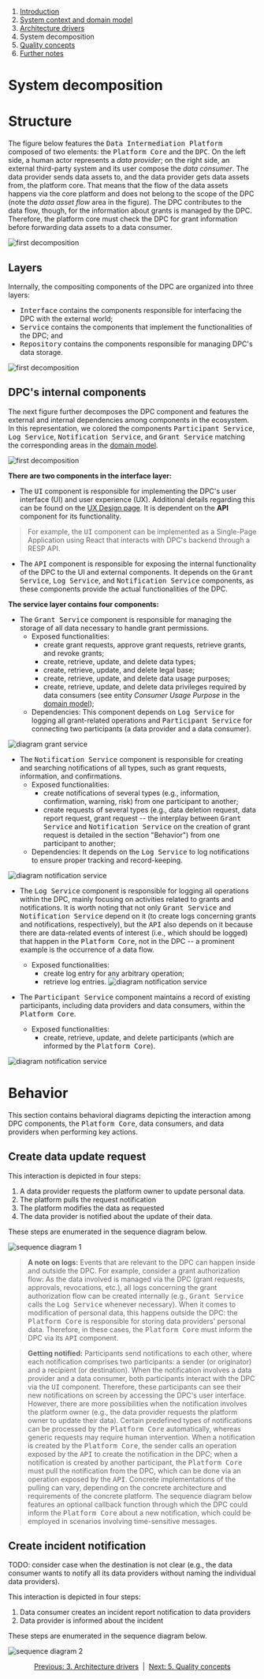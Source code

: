 1. [Introduction](index.md)
2. [System context and domain model](system-context.md)
3. [Architecture drivers](drivers.md)
4. System decomposition
5. [Quality concepts](quality.md)
6. [Further notes](conclusion.md)

# System decomposition

# Structure

The figure below features the <kbd>Data Intermediation Platform</kbd> composed of two elements: the <kbd>Platform Core</kbd> and the <kbd>DPC</kbd>. On the left side, a human actor represents a _data provider_; on the right side, an external third-party system and its user compose the _data consumer_. The data provider sends data assets to, and the data provider gets data assets from, the platform core. That means that the flow of the data assets happens via the core platform and does not belong to the scope of the DPC (note the _data asset flow_ area in the figure). The DPC contributes to the data flow, though, for the information about grants is managed by the DPC. Therefore, the platform core must check the DPC for grant information before forwarding data assets to a data consumer.

![first decomposition](images/diagram_decomposition-1.svg)

## Layers

Internally, the compositing components of the DPC are organized into three layers: 

- <kbd>Interface</kbd> contains the components responsible for interfacing the DPC with the external world;
- <kbd>Service</kbd> contains the components that implement the functionalities of the DPC; and
- <kbd>Repository</kbd> contains the components responsible for managing DPC's data storage.

![first decomposition](images/diagram_decomposition-layers.svg)

## DPC's internal components

The next figure further decomposes the DPC component and features the external and internal dependencies among components in the ecosystem. In this representation, we colored the components <kbd>Participant Service</kbd>, <kbd>Log Service</kbd>, <kbd>Notification Service</kbd>, and <kbd>Grant Service</kbd> matching the corresponding areas in the [domain model](system-context.md#domain-model).

![first decomposition](images/diagram_decomposition-layers-components.svg)

**There are two components in the interface layer:**

- The <kbd>UI</kbd> component is responsible for implementing the DPC's user interface (UI) and user experience (UX). Additional details regarding this can be found on the [UX Design page](../UX-Design/index.md). It is dependent on the **API** component for its functionality.
> For example, the <kbd>UI</kbd> component can be implemented as a Single-Page Application using React that interacts with DPC's backend through a RESP API.
- The <kbd>API</kbd> component is responsible for exposing the internal functionality of the DPC to the UI and external components. It depends on the <kbd>Grant Service</kbd>, <kbd>Log Service</kbd>, and <kbd>Notification Service</kbd> components, as these components provide the actual functionalities of the DPC.

**The service layer contains four components:**

- The <kbd>Grant Service</kbd> component is responsible for managing the storage of all data necessary to handle grant permissions.
    - Exposed functionalities:
        - create grant requests, approve grant requests, retrieve grants, and revoke grants;
        - create, retrieve, update, and delete data types;
        - create, retrieve, update, and delete legal base;
        - create, retrieve, update, and delete data usage purposes;
        - create, retrieve, update, and delete data privileges required by data consumers (see entity _Consumer Usage Purpose_ in the [domain model](system-context.md));
    - Dependencies: This component depends on <kbd>Log Service</kbd> for logging all grant-related operations and <kbd>Participant Service</kbd> for connecting two participants (a data provider and a data consumer).

![diagram grant service](images/diagram_component-grant-service.svg)

- The <kbd>Notification Service</kbd> component is responsible for creating and searching notifications of all types, such as grant requests, information, and confirmations.
    - Exposed functionalities:
        - create notifications of several types (e.g., information, confirmation, warning, risk) from one participant to another;
        - create requests of several types (e.g., data deletion request, data report request, grant request -- the interplay between <kbd>Grant Service</kbd> and <kbd>Notification Service</kbd> on the creation of grant request is detailed in the section "Behavior") from one participant to another;
    - Dependencies: It depends on the <kbd>Log Service</kbd> to log notifications to ensure proper tracking and record-keeping.
 
![diagram notification service](images/diagram_component-notification-service.svg)

- The <kbd>Log Service</kbd> component is responsible for logging all operations within the DPC, mainly focusing on activities related to grants and notifications. It is worth noting that not only <kbd>Grant Service</kbd> and <kbd>Notification Service</kbd> depend on it (to create logs concerning grants and notifications, respectively), but the <kbd>API</kbd> also depends on it because there are data-related events of interest (i.e., which should be logged) that happen in the <kbd>Platform Core</kbd>, not in the DPC -- a prominent example is the occurrence of a data flow.
    - Exposed functionalities:
        - create log entry for any arbitrary operation;
        - retrieve log entries.
![diagram notification service](images/diagram_component-log-service.svg)
    
- The <kbd>Participant Service</kbd> component maintains a record of existing participants, including data providers and data consumers, within the <kbd>Platform Core</kbd>.
    - Exposed functionalities:
        - create, retrieve, update, and delete participants (which are informed by the <kbd>Platform Core</kbd>).

![diagram notification service](images/diagram_component-participant-service.svg)


# Behavior

This section contains behavioral diagrams depicting the interaction among DPC components, the <kbd>Platform Core</kbd>, data consumers, and data providers when performing key actions.

<!--
- grant request, interplay between grant and notification services
- data flow, including authorization (grant verification) and log
-->

## Create data update request

This interaction is depicted in four steps:

1. A data provider requests the platform owner to update personal data.
2. The platform pulls the request notification
3. The platform modifies the data as requested
4. The data provider is notified about the update of their data.

These steps are enumerated in the sequence diagram below.

![sequence diagram 1](images/sequence-diagram_1_create-data-modification-request.svg)

> **A note on logs:** Events that are relevant to the DPC can happen inside and outside the DPC. For example, consider a grant authorization flow: As the data involved is managed via the DPC (grant requests, approvals, revocations, etc.), all logs concerning the grant authorization flow can be created internally (e.g., <kbd>Grant Service</kbd> calls the <kbd>Log Service</kbd> whenever necessary). When it comes to modification of personal data, this happens outside the DPC: the <kbd>Platform Core</kbd> is responsible for storing data providers' personal data. Therefore, in these cases, the <kbd>Platform Core</kbd> must inform the DPC via its <kbd>API</kbd> component.

> **Getting notified:** Participants send notifications to each other, where each notification comprises two participants: a sender (or originator) and a recipient (or destination). When the notification involves a data provider and a data consumer, both participants interact with the DPC via the <kbd>UI</kbd> component. Therefore, these participants can see their new notifications on screen by accessing the DPC's user interface. However, there are more possibilities when the notification involves the platform owner (e.g., the data provider requests the platform owner to update their data). Certain predefined types of notifications can be processed by the <kbd>Platform Core</kbd> automatically, whereas generic requests may require human intervention. When a notification is created by the <kbd>Platform Core</kbd>, the sender calls an operation exposed by the <kbd>API</kbd> to create the notification in the DPC; when a notification is created by another participant, the <kbd>Platform Core</kbd> must pull the notification from the DPC, which can be done via an operation exposed by the <kbd>API</kbd>. Concrete implementations of the pulling can vary, depending on the concrete architecture and requirements of the concrete platform. The sequence diagram below features an optional callback function through which the DPC could inform the <kbd>Platform Core</kbd> about a new notification, which could be employed in scenarios involving time-sensitive messages.


## Create incident notification

TODO: consider case when the destination is not clear (e.g., the data consumer wants to notify all its data providers without naming the individual data providers).

This interaction is depicted in four steps:

1. Data consumer creates an incident report notification to data providers
2. Data provider is informed about the incident

These steps are enumerated in the sequence diagram below.

![sequence diagram 2](image/sequence-diagram_2_create-incident-report-notification.svg)


<p align="center">
    <a href="drivers.md">Previous: 3. Architecture drivers</a>&nbsp; | &nbsp;<a href="quality.md">Next: 5. Quality concepts</a>
</p>
